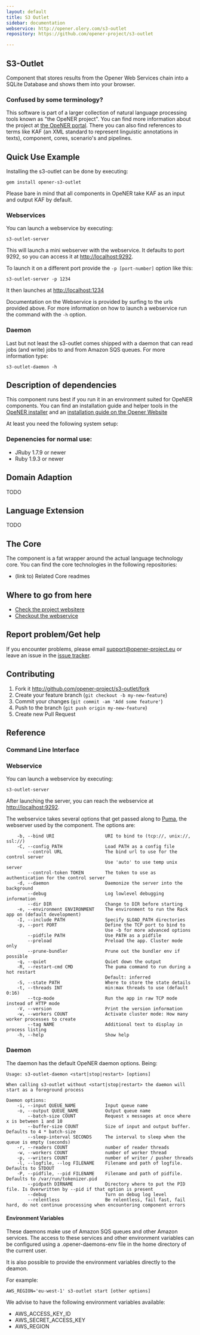 ```yaml
---
layout: default
title: S3 Outlet
sidebar: documentation
webservice: http://opener.olery.com/s3-outlet
repository: https://github.com/opener-project/s3-outlet

---
```




<div id='readme'></div>

S3-Outlet
------------

Component that stores results from the Opener Web Services chain into a SQLite 
Database and shows them into your browser.

### Confused by some terminology?

This software is part of a larger collection of natural language processing tools known as "the OpeNER project". You can find more information about the project at [the OpeNER portal](http://opener-project.github.io). There you can also find references to terms like KAF (an XML standard to represent linguistic annotations in texts), component, cores, scenario's and pipelines.

Quick Use Example
-----------------

Installing the s3-outlet can be done by executing:

    gem install opener-s3-outlet

Please bare in mind that all components in OpeNER take KAF as an input and output KAF by default.

### Webservices

You can launch a webservice by executing:

    s3-outlet-server

This will launch a mini webserver with the webservice. It defaults to port 9292, so you can access it at <http://localhost:9292>.

To launch it on a different port provide the `-p [port-number]` option like this:

    s3-outlet-server -p 1234

It then launches at <http://localhost:1234>

Documentation on the Webservice is provided by surfing to the urls provided above. For more information on how to launch a webservice run the command with the ```-h``` option.


### Daemon

Last but not least the s3-outlet comes shipped with a daemon that can read jobs (and write) jobs to and from Amazon SQS queues. For more information type:

    s3-outlet-daemon -h


Description of dependencies
---------------------------

This component runs best if you run it in an environment suited for OpeNER components. You can find an installation guide and helper tools in the [OpeNER installer](https://github.com/opener-project/opener-installer) and an
[installation guide on the Opener Website](http://opener-project.github.io/getting-started/how-to/local-installation.html)

At least you need the following system setup:

### Depenencies for normal use:

* JRuby 1.7.9 or newer
* Ruby 1.9.3 or newer

Domain Adaption
---------------

  TODO

Language Extension
------------------

  TODO

The Core
--------

The component is a fat wrapper around the actual language technology core. You can find the core technologies in the following repositories:

* (link to) Related Core readmes

Where to go from here
---------------------

* [Check the project websitere](http://opener-project.github.io)
* [Checkout the webservice](http://opener.olery.com/s3-outlet)

Report problem/Get help
-----------------------

If you encounter problems, please email support@opener-project.eu or leave an issue in the 
[issue tracker](https://github.com/opener-project/s3-outlet/issues).


Contributing
------------

1. Fork it <http://github.com/opener-project/s3-outlet/fork>
2. Create your feature branch (`git checkout -b my-new-feature`)
3. Commit your changes (`git commit -am 'Add some feature'`)
4. Push to the branch (`git push origin my-new-feature`)
5. Create new Pull Request


<div id='reference'></div>

## Reference

### Command Line Interface

### Webservice

You can launch a webservice by executing:

```
s3-outlet-server
```

After launching the server, you can reach the webservice at
<http://localhost:9292>.

The webservice takes several options that get passed along to [Puma](http://puma.io), the webserver used by the component. The options are:

```
    -b, --bind URI                   URI to bind to (tcp://, unix://, ssl://)
    -C, --config PATH                Load PATH as a config file
        --control URL                The bind url to use for the control server
                                     Use 'auto' to use temp unix server
        --control-token TOKEN        The token to use as authentication for the control server
    -d, --daemon                     Daemonize the server into the background
        --debug                      Log lowlevel debugging information
        --dir DIR                    Change to DIR before starting
    -e, --environment ENVIRONMENT    The environment to run the Rack app on (default development)
    -I, --include PATH               Specify $LOAD_PATH directories
    -p, --port PORT                  Define the TCP port to bind to
                                     Use -b for more advanced options
        --pidfile PATH               Use PATH as a pidfile
        --preload                    Preload the app. Cluster mode only
        --prune-bundler              Prune out the bundler env if possible
    -q, --quiet                      Quiet down the output
    -R, --restart-cmd CMD            The puma command to run during a hot restart
                                     Default: inferred
    -S, --state PATH                 Where to store the state details
    -t, --threads INT                min:max threads to use (default 0:16)
        --tcp-mode                   Run the app in raw TCP mode instead of HTTP mode
    -V, --version                    Print the version information
    -w, --workers COUNT              Activate cluster mode: How many worker processes to create
        --tag NAME                   Additional text to display in process listing
    -h, --help                       Show help
```


### Daemon

The daemon has the default OpeNER daemon options. Being:

```
Usage: s3-outlet-daemon <start|stop|restart> [options]

When calling s3-outlet without <start|stop|restart> the daemon will start as a foreground process

Daemon options:
    -i, --input QUEUE_NAME           Input queue name
    -o, --output QUEUE_NAME          Output queue name
        --batch-size COUNT           Request x messages at once where x is between 1 and 10
        --buffer-size COUNT          Size of input and output buffer. Defaults to 4 * batch-size
        --sleep-interval SECONDS     The interval to sleep when the queue is empty (seconds)
    -r, --readers COUNT              number of reader threads
    -w, --workers COUNT              number of worker thread
    -p, --writers COUNT              number of writer / pusher threads
    -l, --logfile, --log FILENAME    Filename and path of logfile. Defaults to STDOUT
    -P, --pidfile, --pid FILENAME    Filename and path of pidfile. Defaults to /var/run/tokenizer.pid
        --pidpath DIRNAME            Directory where to put the PID file. Is Overwritten by --pid if that option is present
        --debug                      Turn on debug log level
        --relentless                 Be relentless, fail fast, fail hard, do not continue processing when encountering component errors
```

#### Environment Variables

These daemons make use of Amazon SQS queues and other Amazon services. The access to these services and other environment variables can be configured using a .opener-daemons-env file in the home directory of the current user.

It is also possible to provide the environment variables directly to the deamon.

For example:

```
AWS_REGION='eu-west-1' s3-outlet start [other options]
```

We advise to have the following environment variables available: 

* AWS_ACCESS_KEY_ID
* AWS_SECRET_ACCESS_KEY
* AWS_REGION
